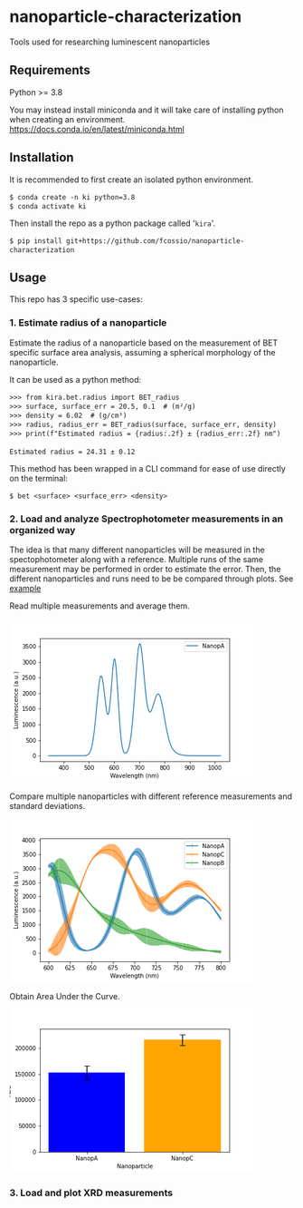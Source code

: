 # nanoparticle-characterization
Tools used for researching luminescent nanoparticles

## Requirements
Python >= 3.8

You may instead install miniconda and it will take care of installing python when creating an environment.
https://docs.conda.io/en/latest/miniconda.html

## Installation
It is recommended to first create an isolated python environment.
```
$ conda create -n ki python=3.8
$ conda activate ki
```
Then install the repo as a python package called '`kira`'.
```
$ pip install git+https://github.com/fcossio/nanoparticle-characterization
```

## Usage
This repo has 3 specific use-cases:
### 1. Estimate radius of a nanoparticle
Estimate the radius of a nanoparticle based on the measurement of BET specific surface area analysis, assuming a spherical morphology of the nanoparticle.

It can be used as a python method:
```
>>> from kira.bet.radius import BET_radius
>>> surface, surface_err = 20.5, 0.1  # (m²/g)
>>> density = 6.02  # (g/cm³)
>>> radius, radius_err = BET_radius(surface, surface_err, density)
>>> print(f"Estimated radius = {radius:.2f} ± {radius_err:.2f} nm")

Estimated radius = 24.31 ± 0.12
```

This method has been wrapped in a CLI command for ease of use directly on the terminal:
```
$ bet <surface> <surface_err> <density>
```

### 2. Load and analyze Spectrophotometer measurements in an organized way
The idea is that many different nanoparticles will be measured in the spectophotometer along with a reference. Multiple runs of the same measurement may be performed in order to estimate the error.
Then, the different nanoparticles and runs need to be be compared through plots.
See [example](example/usage_example.html)

Read multiple measurements and average them.

![loading multiple measurements into a single image](example/image1.png "Single nanoparticle")

Compare multiple nanoparticles with different reference measurements and standard deviations.

![multiple nanoparticles](example/image5.png "Multiple nanoparticles")

Obtain Area Under the Curve.

![area under the curve](example/image6.png "Area Under the Curve")

### 3. Load and plot XRD measurements


